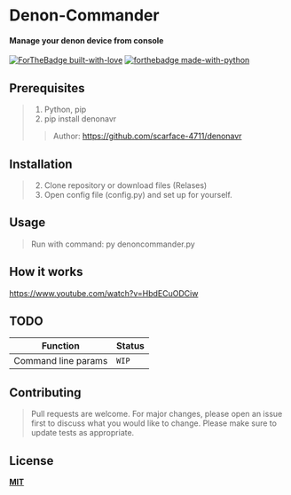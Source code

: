 # Denon-Commander
#### Manage your denon device from console
[![ForTheBadge built-with-love](http://ForTheBadge.com/images/badges/built-with-love.svg)](https://GitHub.com/xFatal/File-Organizer/) [![forthebadge made-with-python](http://ForTheBadge.com/images/badges/made-with-python.svg)](https://www.python.org/)

## Prerequisites
> 1) Python, pip
> 2) pip install denonavr
>> Author: https://github.com/scarface-4711/denonavr
## Installation
> 2) Clone repository or download files (Relases)
> 3) Open config file (config.py) and set up for yourself.
## Usage
> Run with command: py denoncommander.py
## How it works
https://www.youtube.com/watch?v=HbdECuODCiw
## TODO
| Function | Status |
| --- | --- | 
| Command line params | `WIP` |
## Contributing
> Pull requests are welcome. For major changes, please open an issue first to discuss what you would like to change.
  Please make sure to update tests as appropriate.<b>
## License
[MIT](https://choosealicense.com/licenses/mit/)
